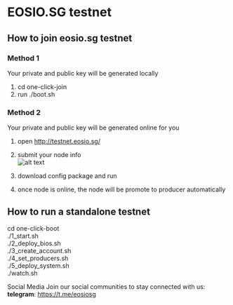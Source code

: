 # EOSIO.SG testnet

## How to join eosio.sg testnet

### Method 1
Your private and public key will be generated locally
1. cd one-click-join
2. run ./boot.sh

### Method 2
Your private and public key will be generated online for you
1. open http://testnet.eosio.sg/
2. submit your node info  
![alt text](http://images.eosio.sg/pic.png "snapshot")

3. download config package and run
4. once node is online, the node will be promote to producer automatically


## How to run a standalone testnet
cd one-click-boot  
./1_start.sh  
./2_deploy_bios.sh  
./3_create_account.sh  
./4_set_producers.sh  
./5_deploy_system.sh  
./watch.sh  

Social Media
Join our social communities to stay connected with us:  
**telegram**: https://t.me/eosiosg
